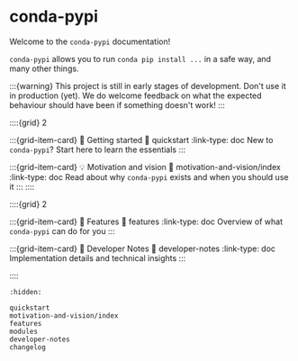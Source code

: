 # conda-pypi

Welcome to the `conda-pypi` documentation!

`conda-pypi` allows you to run `conda pip install ...` in a safe way, and many other things.


:::{warning}
This project is still in early stages of development. Don't use it in production (yet).
We do welcome feedback on what the expected behaviour should have been if something doesn't work!
:::

::::{grid} 2

:::{grid-item-card} 🏡 Getting started
:link: quickstart
:link-type: doc
New to `conda-pypi`? Start here to learn the essentials
:::

:::{grid-item-card} 💡 Motivation and vision
:link: motivation-and-vision/index
:link-type: doc
Read about why `conda-pypi` exists and when you should use it
:::
::::

::::{grid} 2

:::{grid-item-card} 🍱 Features
:link: features
:link-type: doc
Overview of what `conda-pypi` can do for you
:::

:::{grid-item-card} 🔧 Developer Notes
:link: developer-notes
:link-type: doc
Implementation details and technical insights
:::

::::

```{toctree}
:hidden:

quickstart
motivation-and-vision/index
features
modules
developer-notes
changelog
```
